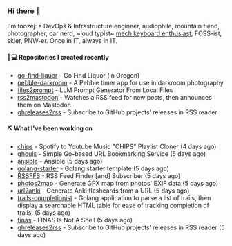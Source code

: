 ### Hi there 👋

I'm toozej: a DevOps & Infrastructure engineer, audiophile, mountain fiend, photographer, car nerd, ~loud typist~ [mech keyboard enthusiast](https://github.com/toozej/keebs), FOSS-ist, skier, PNW-er. Once in IT, always in IT.

#### 👨💻 Repositories I created recently

- [go-find-liquor](https://github.com/toozej/go-find-liquor) - Go Find Liquor (in Oregon)
- [pebble-darkroom](https://github.com/toozej/pebble-darkroom) - A Pebble timer app for use in darkroom photography
- [files2prompt](https://github.com/toozej/files2prompt) - LLM Prompt Generator From Local Files
- [rss2mastodon](https://github.com/toozej/rss2mastodon) - Watches a RSS feed for new posts, then announces them on Mastodon
- [ghreleases2rss](https://github.com/toozej/ghreleases2rss) - Subscribe to GitHub projects’ releases in RSS reader

#### ⛏️ What I've been working on

- [chips](https://github.com/toozej/chips) - Spotify to Youtube Music "CHIPS" Playlist Cloner (4 days ago)
- [ghouls](https://github.com/toozej/ghouls) - Simple Go-based URL Bookmarking Service (5 days ago)
- [ansible](https://github.com/toozej/ansible) - Ansible (5 days ago)
- [golang-starter](https://github.com/toozej/golang-starter) - Golang starter template (5 days ago)
- [RSSFFS](https://github.com/toozej/RSSFFS) - RSS Feed Finder [and] Subscriber (5 days ago)
- [photos2map](https://github.com/toozej/photos2map) - Generate GPX map from photos' EXIF data (5 days ago)
- [url2anki](https://github.com/toozej/url2anki) - Generate Anki flashcards from a URL (5 days ago)
- [trails-completionist](https://github.com/toozej/trails-completionist) - Golang application to parse a list of trails, then display a searchable HTML table for ease of tracking completion of trails. (5 days ago)
- [finas](https://github.com/toozej/finas) - FINAS Is Not A Shell (5 days ago)
- [ghreleases2rss](https://github.com/toozej/ghreleases2rss) - Subscribe to GitHub projects’ releases in RSS reader (5 days ago)
